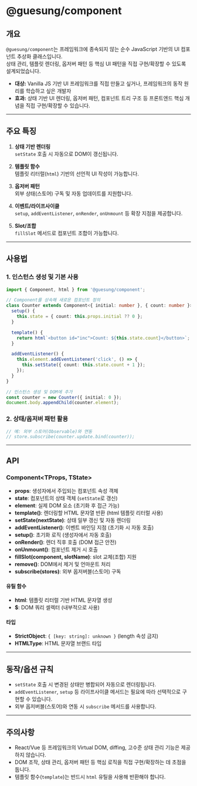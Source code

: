 
# @guesung/component

## 개요

`@guesung/component`는 프레임워크에 종속되지 않는 순수 JavaScript 기반의 UI 컴포넌트 추상화 클래스입니다.  
상태 관리, 템플릿 렌더링, 옵저버 패턴 등 핵심 UI 패턴을 직접 구현/확장할 수 있도록 설계되었습니다.

- **대상:** Vanilla JS 기반 UI 프레임워크를 직접 만들고 싶거나, 프레임워크의 동작 원리를 학습하고 싶은 개발자
- **효과:** 상태 기반 UI 렌더링, 옵저버 패턴, 컴포넌트 트리 구조 등 프론트엔드 핵심 개념을 직접 구현/확장할 수 있습니다.

---

## 주요 특징

1. **상태 기반 렌더링**  
   `setState` 호출 시 자동으로 DOM이 갱신됩니다.

2. **템플릿 함수**  
   템플릿 리터럴(`html`) 기반의 선언적 UI 작성이 가능합니다.

3. **옵저버 패턴**  
   외부 상태(스토어) 구독 및 자동 업데이트를 지원합니다.

4. **이벤트/라이프사이클**  
   `setup`, `addEventListener`, `onRender`, `onUnmount` 등 확장 지점을 제공합니다.

5. **Slot/조합**  
   `fillSlot` 메서드로 컴포넌트 조합이 가능합니다.

---

## 사용법

### 1. 인스턴스 생성 및 기본 사용

```ts
import { Component, html } from '@guesung/component';

// Component를 상속해 새로운 컴포넌트 정의
class Counter extends Component<{ initial: number }, { count: number }> {
  setup() {
    this.state = { count: this.props.initial ?? 0 };
  }

  template() {
    return html`<button id="inc">Count: ${this.state.count}</button>`;
  }

  addEventListener() {
    this.element.addEventListener('click', () => {
      this.setState({ count: this.state.count + 1 });
    });
  }
}

// 인스턴스 생성 및 DOM에 추가
const counter = new Counter({ initial: 0 });
document.body.appendChild(counter.element);
```

### 2. 상태/옵저버 패턴 활용

```ts
// 예: 외부 스토어(Observable)와 연동
// store.subscribe(counter.update.bind(counter));
```

---

## API

### Component<TProps, TState>

- **props**: 생성자에서 주입되는 컴포넌트 속성 객체
- **state**: 컴포넌트의 상태 객체 (`setState`로 갱신)
- **element**: 실제 DOM 요소 (초기화 후 접근 가능)
- **template()**: 렌더링할 HTML 문자열 반환 (html 템플릿 리터럴 사용)
- **setState(nextState)**: 상태 일부 갱신 및 자동 렌더링
- **addEventListener()**: 이벤트 바인딩 지점 (초기화 시 자동 호출)
- **setup()**: 초기화 로직 (생성자에서 자동 호출)
- **onRender()**: 렌더 직후 호출 (DOM 접근 안전)
- **onUnmount()**: 컴포넌트 제거 시 호출
- **fillSlot(component, slotName)**: slot 교체(조합) 지원
- **remove()**: DOM에서 제거 및 언마운트 처리
- **subscribe(stores)**: 외부 옵저버블(스토어) 구독

#### 유틸 함수

- **html**: 템플릿 리터럴 기반 HTML 문자열 생성
- **$**: DOM 쿼리 셀렉터 (내부적으로 사용)

#### 타입

- **StrictObject**: `{ [key: string]: unknown }` (length 속성 금지)
- **HTMLType**: HTML 문자열 브랜드 타입

---

## 동작/옵션 규칙

- `setState` 호출 시 변경된 상태만 병합되어 자동으로 렌더링됩니다.
- `addEventListener`, `setup` 등 라이프사이클 메서드는 필요에 따라 선택적으로 구현할 수 있습니다.
- 외부 옵저버블(스토어)와 연동 시 `subscribe` 메서드를 사용합니다.

---

## 주의사항

- React/Vue 등 프레임워크의 Virtual DOM, diffing, 고수준 상태 관리 기능은 제공하지 않습니다.
- DOM 조작, 상태 관리, 옵저버 패턴 등 핵심 로직을 직접 구현/확장하는 데 초점을 둡니다.
- 템플릿 함수(`template`)는 반드시 `html` 유틸을 사용해 반환해야 합니다.
